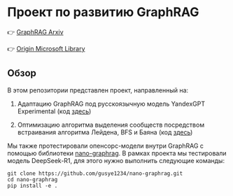 # Проект по развитию GraphRAG

👉 [GraphRAG Arxiv](https://arxiv.org/pdf/2404.16130)

👉 [Origin Microsoft Library](https://github.com/microsoft/graphrag)

## Обзор

В этом репозитории представлен проект, направленный на:
1. Адаптацию GraphRAG под русскоязычную модель YandexGPT Experimental (код [здесь](https://github.com/alinaavanesyan/GraphRAG_for_YandexGPT))

2. Оптимизацию алгоритма выделения сообществ посредством встраивания алгоритма Лейдена, BFS и Баяна (код [здесь](https://github.com/mashagodunova/graphrag))

Мы также протестировали опенсорс-модели внутри GraphRAG с помощью библиотеки [nano-graphrag](https://github.com/gusye1234/nano-graphrag). В рамках проекта мы тестировали модель DeepSeek-R1, для этого нужно выполнить следующие команды:

```
git clone https://github.com/gusye1234/nano-graphrag.git
cd nano-graphrag
pip install -e .
```
